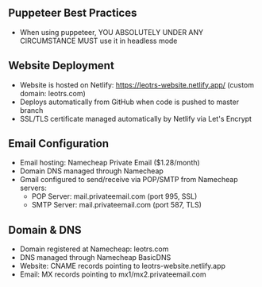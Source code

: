 ## Puppeteer Best Practices
- When using puppeteer, YOU ABSOLUTELY UNDER ANY CIRCUMSTANCE MUST use it in headless mode

## Website Deployment
- Website is hosted on Netlify: https://leotrs-website.netlify.app/ (custom domain: leotrs.com)
- Deploys automatically from GitHub when code is pushed to master branch
- SSL/TLS certificate managed automatically by Netlify via Let's Encrypt

## Email Configuration
- Email hosting: Namecheap Private Email ($1.28/month)
- Domain DNS managed through Namecheap
- Gmail configured to send/receive via POP/SMTP from Namecheap servers:
  - POP Server: mail.privateemail.com (port 995, SSL)
  - SMTP Server: mail.privateemail.com (port 587, TLS)

## Domain & DNS
- Domain registered at Namecheap: leotrs.com
- DNS managed through Namecheap BasicDNS
- Website: CNAME records pointing to leotrs-website.netlify.app
- Email: MX records pointing to mx1/mx2.privateemail.com